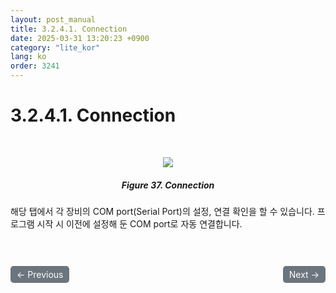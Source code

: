 ```yaml
---
layout: post_manual
title: 3.2.4.1.	Connection
date: 2025-03-31 13:20:23 +0900
category: "lite_kor"
lang: ko
order: 3241
---
```


# 3.2.4.1. Connection

<br/> <!-- 한줄 띄기 -->

<!-- 중앙 정렬 이미지 -->
<p align="center"> 
  <img src="/assets/Chapter-3/Connection.png">
</p>

<!-- 이미지 설명 -->
<div align="center"> 
<h5>Figure 37. Connection</h5>
</div>

해당 탭에서 각 장비의 COM port(Serial Port)의 설정, 연결 확인을 할 수 있습니다.
프로그램 시작 시 이전에 설정해 둔 COM port로 자동 연결합니다.

<!-- 이전/다음 페이지 버튼 -->
<br/>
<br/>
<div style="display: flex; justify-content: space-between; align-items: center; margin-top: 10;">
  <!-- 이전 페이지 버튼 -->
  <a href="/manuals/manuals_lite_kor/Chapter 3/Chapter 3-2-4/" class="btn btn-primary" style="display: inline-block; padding: 5px 10px; background-color: #6c757d; color: white; text-decoration: none; border-radius: 5px;">
    ← Previous
  </a>

  <!-- 다음 페이지 버튼 -->
  <a href="/manuals/manuals_lite_kor/Chapter 3/Chapter 3-2-4-2/" class="btn btn-primary" style="display: inline-block; padding: 5px 10px; background-color: #6c757d; color: white; text-decoration: none; border-radius: 5px;">
    Next →
  </a>
</div>